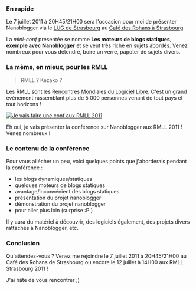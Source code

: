 ### En rapide

Le 7 juillet 2011 à 20H45/21H00 sera l'occasion pour moi de présenter Nanoblogger via le [LUG de Strasbourg](http://strasbourg.linuxfr.org/ "Se rendre sur la page d'accueil du LUG de Strasbourg") au [Café des Rohans à Strasbourg](http://maps.google.com/maps/place?q=place+des+cochons+au+lait,+Strasbourg&hl=fr&cid=14573102538454586873 "Observer sur Google Map la localisation du Café des Rohans").

La *mini-conf* présentée se nomme **Les moteurs de blogs statiques, exemple avec Nanoblogger** et se veut très riche en sujets abordés. Venez nombreux pour vous détendre, boire un verre, papoter de sujets divers.

### La même, en mieux, pour les RMLL

> RMLL ? Kézako ?

Les RMLL sont les [Rencontres Mondiales du Logiciel Libre](http://2011.rmll.info/ "Se rendre sur la page officielle des RMLL 2011 se tenant à Strasbourg"). C'est un grand évènement rassemblant plus de 5 000 personnes venant de tout pays et tout horizons !

<a href="http://2011.rmll.info/Les-moteurs-de-blog-statiques-exemple-avec-Nanoblogger" title="Je vais faire une conférence aux Rencontres Mondiales du Logiciel Libre, du 9 au 14 juillet 2011" lang="fr"><img src="http://2011.rmll.info/IMG/png/RMLL2011-badge-conf-FR-150x89.png" alt="Je vais faire une conf aux RMLL 2011"></a>

Eh oui, je vais présenter la conférence sur Nanoblogger aux RMLL 2011 ! Venez nombreux !

### Le contenu de la conférence

Pour vous allécher un peu, voici quelques points que j'aborderais pendant la conférence : 

  * les blogs dynamiques/statiques
  * quelques moteurs de blogs statiques
  * avantage/inconvénient des blogs statiques
  * présentation du projet nanoblogger
  * démonstration du projet nanoblogger
  * pour aller plus loin (surprise :P )

Il y aura du matériel à découvrir, des logiciels également, des projets divers rattachés à Nanoblogger, etc.

### Conclusion

Qu'attendez-vous ? Venez me rejoindre le 7 juillet 2011 à 20H45/21H00 au Café des Rohans de Strasbourg ou encore le 12 juillet à 14H00 aux RMLL Strasbourg 2011 !

J'ai hâte de vous rencontrer ;) 

